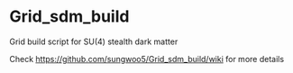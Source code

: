 # Grid_sdm_build
Grid build script for SU(4) stealth dark matter

Check https://github.com/sungwoo5/Grid_sdm_build/wiki for more details
